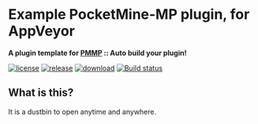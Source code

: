 # Example PocketMine-MP plugin, for AppVeyor
__A plugin template for [PMMP](https://pmmp.io) :: Auto build your plugin!__  
  
[![license](https://img.shields.io/github/license/organization/ExamplePlugin-AppVeyor.svg?label=License)](LICENSE)
[![release](https://img.shields.io/github/release/organization/ExamplePlugin-AppVeyor.svg?label=Release)](../../releases/latest)
[![download](https://img.shields.io/github/downloads/organization/ExamplePlugin-AppVeyor/total.svg?label=Download)](../../releases/latest)
[![Build status](https://ci.appveyor.com/api/projects/status/udyyb3pw5exfuu33/branch/master?svg=true)](https://ci.appveyor.com/project/PresentKim/exampleplugin/branch/master)
  
## What is this?   
It is a dustbin to open anytime and anywhere.  
